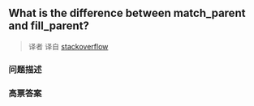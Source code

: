 ## What is the difference between match_parent and fill_parent?

> 译者 译自 [stackoverflow](http://stackoverflow.com/questions/5761960/what-is-the-difference-between-match-parent-and-fill-parent) 

### 问题描述 

### 高票答案 

